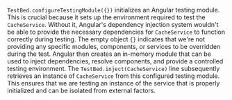 `TestBed.configureTestingModule({})` initializes an Angular testing module. This is crucial because it sets up the environment required to test the `CacheService`. Without it, Angular's dependency injection system wouldn't be able to provide the necessary dependencies for `CacheService` to function correctly during testing.  The empty object `{}` indicates that we're not providing any specific modules, components, or services to be overridden during the test.  Angular then creates an in-memory module that can be used to inject dependencies, resolve components, and provide a controlled testing environment. The `TestBed.inject(CacheService)` line subsequently retrieves an instance of `CacheService` from this configured testing module. This ensures that we are testing an instance of the service that is properly initialized and can be isolated from external factors.
